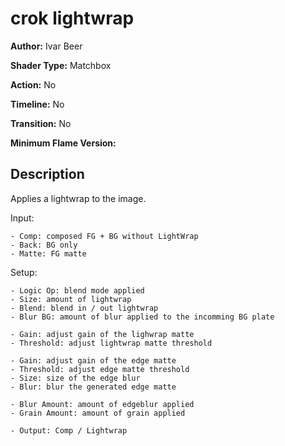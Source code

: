 # crok lightwrap

**Author:** Ivar Beer

**Shader Type:** Matchbox

**Action:** No

**Timeline:** No

**Transition:** No

**Minimum Flame Version:** 


## Description
Applies a lightwrap to the image.

Input:

    - Comp: composed FG + BG without LightWrap
    - Back: BG only
    - Matte: FG matte

Setup:

    - Logic Op: blend mode applied
    - Size: amount of lightwrap
    - Blend: blend in / out lightwrap
    - Blur BG: amount of blur applied to the incomming BG plate

    - Gain: adjust gain of the lighwrap matte
    - Threshold: adjust lightwrap matte threshold

    - Gain: adjust gain of the edge matte
    - Threshold: adjust edge matte threshold
    - Size: size of the edge blur
    - Blur: blur the generated edge matte

    - Blur Amount: amount of edgeblur applied
    - Grain Amount: amount of grain applied

    - Output: Comp / Lightwrap
